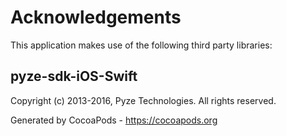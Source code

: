 # Acknowledgements
This application makes use of the following third party libraries:

## pyze-sdk-iOS-Swift

Copyright (c) 2013-2016, Pyze Technologies.
All rights reserved.

Generated by CocoaPods - https://cocoapods.org
